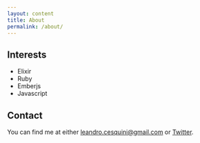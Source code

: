 ```yaml
---
layout: content
title: About
permalink: /about/
---
```


## Interests
- Elixir
- Ruby
- Emberjs
- Javascript

## Contact
You can find me at either <leandro.cesquini@gmail.com> or [Twitter](https://twitter.com/leandrocesquini).
